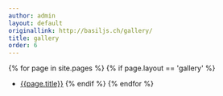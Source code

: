 ```yaml
---
author: admin
layout: default
originallink: http://basiljs.ch/gallery/
title: gallery
order: 6
---
```


{% for page in site.pages %}
  {% if page.layout == 'gallery' %}
- [{{page.title}}]({{page.url}})
  {% endif %}
{% endfor %}
